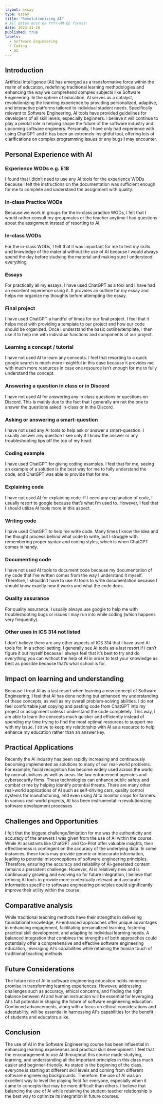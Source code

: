 ```yaml
---
layout: essay
type: essay
title: "Revolutionizing AI"
# All dates must be YYYY-MM-DD format!
date: 2023-11-20
published: true
labels:
  - Software Engineering
  - Coding
  - AI
---
```

  
## Introduction
Artificial Intelligence (AI) has emerged as a transformative force within the realm of education, redefining traditional learning methodologies and enhancing the way we comprehend complex subjects like Software Engineering. In the sphere of education, AI serves as a catalyst, revolutionizing the learning experience by providing personalized, adaptive, and interactive platforms tailored to individual student needs. Specifically relevant to Software Engineering, AI tools have provided guidelines for developers of all skill levels, especially beginners. I believe it will continue to play a pivotal role in helping shape the future of the software industry and upcoming software engineers. Personally, I have only had experience with using ChatGPT and it has been an extremely insightful tool, offering lots of clarifications on complex programming issues or any bugs I may encounter.

## Personal Experience with AI
### Experience WODs e.g. E18
I found that I didn’t need to use any AI tools for the experience WODs because I felt the instructions on the documentation was sufficient enough for me to complete and understand the assignment with quality.
### In-class Practice WODs
Because we work in groups for the in-class practice WODs, I felt that I would rather consult my groupmates or the teacher anytime I had questions about the assignment instead of resorting to AI.
### In-class WODs
For the in-class WODs, I felt that it was important for me to test my skills and knowledge of the material without the use of AI because I would always spend the day before studying the material and making sure I understood everything.
### Essays
For practically all my essays, I have used ChatGPT as a tool and I have had an excellent experience using it. It provides an outline for my essay and helps me organize my thoughts before attempting the essay.
### Final project
I have used ChatGPT a handful of times for our final project. I feel that it helps most with providing a template to our project and how our code should be organized. Once I understand the basic outline/template, I then use it to help me with individual functions and components of our project.
### Learning a concept / tutorial
I have not used AI to learn any concepts. I feel that resorting to a quick google search is much more insightful in this case because it provides me with much more resources in case one resource isn’t enough for me to fully understand the concept.
### Answering a question in class or in Discord
I have not used AI for answering any in class questions or questions on Discord. This is mainly due to the fact that I generally am not the one to answer the questions asked in-class or in the Discord.
### Asking or answering a smart-question
I have not used any AI tools to help ask or answer a smart-question. I usually answer any question I see only if I know the answer or any troubleshooting tips off the top of my head.
### Coding example
I have used ChatGPT for giving coding examples. I feel that for me, seeing an example of a solution is the best way for me to fully understand the code, and ChatGPT was able to provide that for me.
### Explaining code
I have not used AI for explaining code. If I need any explanation of code, I usually resort to google because that’s what I’m used to. However, I feel that I should utilize AI tools more in this aspect.
### Writing code
I have used ChatGPT to help me write code. Many times I know the idea and the thought process behind what code to write, but I struggle with remembering proper syntax and coding styles, which is when ChatGPT comes in handy.
### Documenting code
I have not used AI tools to document code because my documentation of my code that I’ve written comes from the way I understand it myself. Therefore, I shouldn’t have to use AI tools to write documentation because I should know exactly how it works and what the code does.
### Quality assurance
For quality assurance, I usually always use google to help me with troubleshooting bugs or issues I may run into while coding (which happens very frequently).
### Other uses in ICS 314 not listed
I don’t believe there are any other aspects of ICS 314 that I have used AI tools for. In a school setting, I generally see AI tools as a last resort if I can’t figure it out myself because I always feel that it’s best to try and do everything you can without the help of AI in order to test your knowledge as best as possible because that’s what school is for.

## Impact on learning and understanding
Because I treat AI as a last resort when learning a new concept of Software Engineering, I feel that AI has done nothing but enhanced my understanding of these concepts, as well as my overall problem-solving abilities. I do not feel comfortable just copying and pasting code from ChatGPT into my project or assignment unless I understand the code completely. This way, I am able to learn the concepts much quicker and efficiently instead of spending my time trying to find the most optimal resources to support me with my issue. I strive to keep my relationship with AI as a resource to help enhance my education rather than an answer key.

## Practical Applications
Recently the AI industry has been rapidly increasing and continuously becoming implemented as solutions to many of our real-world problems. For example, facial recognition has become widely used across the world by normal civilians as well as areas like law enforcement agencies and cybersecurity firms. These technologies can enhance public safety and combat crime by helping identify potential threats. There are many other real-world applications of AI such as self-driving cars, quality control systems for manufacturing, and even using AI to monitor crops for farmers. In various real-world projects, AI has been instrumental in revolutionizing software development processes

## Challenges and Opportunities
I felt that the biggest challenge/limitation for me was the authenticity and accuracy of the answers I was given from the use of AI within the course. While AI assistants like ChatGPT and Co-Pilot offer valuable insights, their effectiveness is contingent on the accuracy of the underlying data. In some instances, these tools may provide generic or inaccurate information, leading to potential misconceptions of software engineering principles. Therefore, ensuring the accuracy and reliability of AI-generated content remains a persistent challenge. However, AI is relatively new and is continuously growing and evolving so for future integration, I believe that refining AI tools to provide more contextually relevant and accurate information specific to software engineering principles could significantly improve their utility within the course.

## Comparative analysis
While traditional teaching methods have their strengths in delivering foundational knowledge, AI-enhanced approaches offer unique advantages in enhancing engagement, facilitating personalized learning, fostering practical skill development, and adapting to individual learning needs. A balanced integration that combines the strengths of both approaches could potentially offer a comprehensive and effective software engineering education, leveraging AI's capabilities while retaining the human touch of traditional teaching methods.

## Future Considerations
The future role of AI in software engineering education holds immense promise in transforming learning experiences. However, addressing challenges such as accuracy, ethical concerns, and finding the right balance between AI and human instruction will be essential for leveraging AI's full potential in shaping the future of software engineering education. Continued advancements, along with a focus on ethical considerations and adaptability, will be essential in harnessing AI's capabilities for the benefit of students and educators alike.

## Conclusion
The use of AI in the Software Engineering course has been influential in enhancing learning experiences and practical skill development. I feel that the encouragement to use AI throughout this course made studying, learning, and understanding all the important principles in this class much easier and beginner-friendly. As stated in the beginning of the class, everyone is starting at different skill levels and coming from different software engineering backgrounds. Therefore, the use of AI was an excellent way to level the playing field for everyone, especially when it came to concepts that may be more difficult than others. I believe that balancing the use of AI while retaining the student-teacher relationship is the best way to optimize its integration in future courses.
